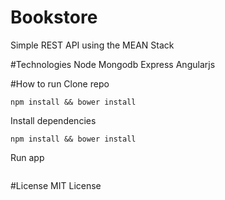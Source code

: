 # Bookstore
Simple REST API using the MEAN Stack

#Technologies
Node
Mongodb
Express
Angularjs

#How to run
Clone repo
 ```
 npm install && bower install
 ```
Install dependencies
 ```
 npm install && bower install
 ```
Run app
```npm start
```

#License
MIT License
